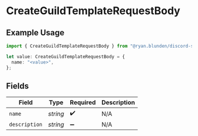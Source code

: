 # CreateGuildTemplateRequestBody

## Example Usage

```typescript
import { CreateGuildTemplateRequestBody } from "@ryan.blunden/discord-sdk/models/operations";

let value: CreateGuildTemplateRequestBody = {
  name: "<value>",
};
```

## Fields

| Field              | Type               | Required           | Description        |
| ------------------ | ------------------ | ------------------ | ------------------ |
| `name`             | *string*           | :heavy_check_mark: | N/A                |
| `description`      | *string*           | :heavy_minus_sign: | N/A                |